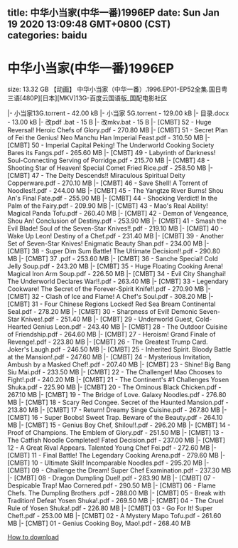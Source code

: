 
title: 中华小当家(中华一番)1996EP
date: Sun Jan 19 2020 13:09:48 GMT+0800 (CST)    
categories: baidu
---

# 中华小当家(中华一番)1996EP
size: 13.32 GB
 【动画】 中华小当家（中华一番）.1996.EP01-EP52全集.国日粤三语[480P][日本][MKV]13G-百度云国语版_国配电影社区
 
|- 小当家13G.torrent - 42.00 kB
|- 小当家 5G.torrent - 129.00 kB
|- 目录.docx - 13.00 kB
|- 改pdf .bat - 15 B
|- 改mkv.bat - 15 B
|- [CMBT] 52 - Huge Reversal!  Heroic Chefs of Glory.pdf - 270.80 MB
|- [CMBT] 51 - Secret Plan of Fei the Genius!  Neo Manchu Han Imperial Feast.pdf - 310.50 MB
|- [CMBT] 50 - Imperial Capital Peking!  The Underworld Cooking Society Bares its Fangs.pdf - 265.60 MB
|- [CMBT] 49 - Labyrinth of Darkness!  Soul-Connecting Serving of Porridge.pdf - 215.70 MB
|- [CMBT] 48 - Shooting Star of Heaven!  Special Comet Fried Rice.pdf - 258.50 MB
|- [CMBT] 47 - The Deity Descends!!  Miraculous Spiritual Deity Copperware.pdf - 270.10 MB
|- [CMBT] 46 - Save Shell!  A Torrent of Noodles!!.pdf - 244.00 MB
|- [CMBT] 45 - The Yangtze River Burns!  Shou An's Final Fate.pdf - 255.90 MB
|- [CMBT] 44 - Shocking Verdict!  In the Palm of the Fairy.pdf - 209.90 MB
|- [CMBT] 43 - Mao's Real Ability!  Magical Panda Tofu.pdf - 260.40 MB
|- [CMBT] 42 - Demon of Vengeance, Shou An!  Conclusion of Destiny.pdf - 253.90 MB
|- [CMBT] 41 - Smash the Evil Blade!  Soul of the Seven-Star Knives!!.pdf - 219.10 MB
|- [CMBT] 40 - Wake Up Leon!  Destiny of a Chef.pdf - 231.40 MB
|- [CMBT] 39 - Another Set of Seven-Star Knives!  Enigmatic Beauty Shan.pdf - 234.00 MB
|- [CMBT] 38 - Super Dim Sum Battle!  The Ultimate Decision!!.pdf - 290.80 MB
|- [CMBT] 37 .pdf - 253.60 MB
|- [CMBT] 36 - Sanche Special!  Cold Jelly Soup.pdf - 243.20 MB
|- [CMBT] 35 - Huge Floating Cooking Arena!  Magical Iron Arm Soup.pdf - 226.50 MB
|- [CMBT] 34 - Evil City Shanghai!  The Underworld Declares War!!.pdf - 263.40 MB
|- [CMBT] 33 - Legendary Cookware! The Secret of the Forever-Spirit Knife!!.pdf - 270.90 MB
|- [CMBT] 32 - Clash of Ice and Flame!  A Chef's Soul.pdf - 308.20 MB
|- [CMBT] 31 - Four Chinese Regions Locked!  Red Sea Bream Continental Seal.pdf - 278.20 MB
|- [CMBT] 30 - Sharpness of Evil!  Demonic Seven-Star Knives!.pdf - 251.40 MB
|- [CMBT] 29 - Underworld Guest, Cold-Hearted Genius Leon.pdf - 243.40 MB
|- [CMBT] 28 - The Outdoor Cuisine of Friendship.pdf - 264.60 MB
|- [CMBT] 27 - Heroism!  Grand Finale of Revenge!.pdf - 223.80 MB
|- [CMBT] 26 - The Greatest Trump Card.  Joker's Laugh.pdf - 246.50 MB
|- [CMBT] 25 - Inherited Spirit.  Bloody Battle at the Mansion!.pdf - 247.60 MB
|- [CMBT] 24 - Mysterious Invitation, Ambush by a Masked Chef!.pdf - 207.40 MB
|- [CMBT] 23 - Shine!  Big Bang Siu Mai.pdf - 233.50 MB
|- [CMBT] 22 - The Challenger!  Mao Chooses to Fight!.pdf - 240.20 MB
|- [CMBT] 21 - The Continent's #1 Challenges Yosen Shuka.pdf - 225.90 MB
|- [CMBT] 20 - The Ominous Black Chicken.pdf - 267.10 MB
|- [CMBT] 19 - The Bridge of Love.  Galaxy Noodles.pdf - 276.80 MB
|- [CMBT] 18 - Scary Red Congee.  Secret of the Haunted Mansion.pdf - 213.80 MB
|- [CMBT] 17 - Return! Dreamy Singe Cuisine.pdf - 267.80 MB
|- [CMBT] 16 - Super Boobs!  Sweet Trap.  Beware of the Beauty.pdf - 264.10 MB
|- [CMBT] 15 - Genius Boy Chef, Shilou!!.pdf - 296.20 MB
|- [CMBT] 14 - Proof of Champions.  The Emblem of Glory.pdf - 251.50 MB
|- [CMBT] 13 - The Catfish Noodle Completed!  Fated Decision.pdf - 237.00 MB
|- [CMBT] 12 - A Great Rival Appears.  Talented Young Chef Fei.pdf - 272.60 MB
|- [CMBT] 11 - Final Battle!  The Legendary Cooking Arena.pdf - 279.60 MB
|- [CMBT] 10 - Ultimate Skill!  Incomparable Noodles.pdf - 295.20 MB
|- [CMBT] 09 - Challenge the Dream!  Super Chef Examination.pdf - 237.30 MB
|- [CMBT] 08 - Dragon Dumpling Duel!.pdf - 283.90 MB
|- [CMBT] 07 - Despicable Trap! Mao Cornered.pdf - 290.50 MB
|- [CMBT] 06 - Flame Chefs.  The Dumpling Brothers .pdf - 288.00 MB
|- [CMBT] 05 - Break with Tradition!  Defeat Yosen Shuka!.pdf - 269.50 MB
|- [CMBT] 04 - The Cruel Rule of Yosen Shuka!.pdf - 226.80 MB
|- [CMBT] 03 - Go For It! Super Chef!.pdf - 253.00 MB
|- [CMBT] 02 - A Mystery Mapo Tofu.pdf - 261.60 MB
|- [CMBT] 01 - Genius Cooking Boy, Mao!.pdf - 268.40 MB

[How to download](https://bpcam.bemobtrk.com/go/2ceec3aa-1ca2-46d6-b9ff-aaa5c184517c?jno=294)